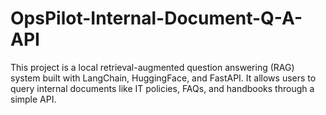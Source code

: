 # OpsPilot-Internal-Document-Q-A-API
This project is a local retrieval-augmented question answering (RAG) system built with LangChain, HuggingFace, and FastAPI. It allows users to query internal documents like IT policies, FAQs, and handbooks through a simple API.

